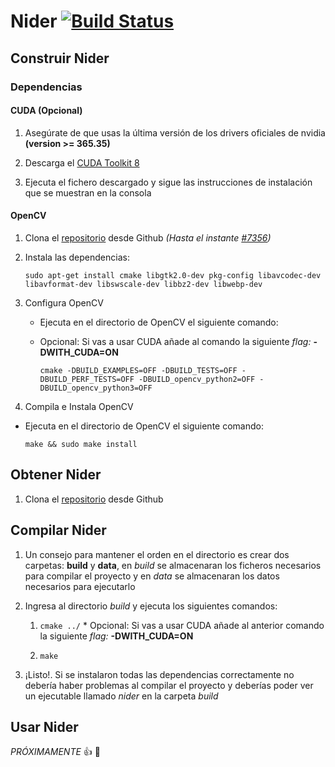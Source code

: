 # Nider [![Build Status](https://travis-ci.org/capgadsx/Nider.svg?branch=master)](https://travis-ci.org/capgadsx/Nider)

## Construir Nider

### Dependencias

#### CUDA (Opcional)

1. Asegúrate de que usas la última versión de los drivers oficiales de nvidia **(version >= 365.35)**

2. Descarga el [CUDA Toolkit 8 ](https://developer.nvidia.com/cuda-downloads)

3. Ejecuta el fichero descargado y sigue las instrucciones de instalación que se muestran en la consola

#### OpenCV

1. Clona el [repositorio](https://github.com/opencv/opencv/tree/e0435d3b8a871b54f9a78bb8662e47e47c36b05c) desde Github *(Hasta el instante [#7356](https://github.com/opencv/opencv/pull/7356))*

2. Instala las dependencias:

    ``sudo apt-get install cmake libgtk2.0-dev pkg-config libavcodec-dev libavformat-dev libswscale-dev libbz2-dev libwebp-dev``

3. Configura OpenCV
	* Ejecuta en el directorio de OpenCV el siguiente comando:
	* Opcional: Si vas a usar CUDA añade al comando la siguiente *flag:* **-DWITH_CUDA=ON**

      ``cmake -DBUILD_EXAMPLES=OFF -DBUILD_TESTS=OFF -DBUILD_PERF_TESTS=OFF -DBUILD_opencv_python2=OFF -DBUILD_opencv_python3=OFF``

4. Compila e Instala OpenCV
  * Ejecuta en el directorio de OpenCV el siguiente comando:

      ``make && sudo make install``

## Obtener Nider

1. Clona el [repositorio](https://github.com/capgadsx/nider) desde Github

## Compilar Nider

1. Un consejo para mantener el orden en el directorio es crear dos carpetas: **build** y **data**, en *build* se almacenaran los ficheros necesarios para compilar el proyecto y en *data* se almacenaran los datos necesarios para ejecutarlo

2. Ingresa al directorio *build* y ejecuta los siguientes comandos:

      1. ``cmake ../``
        * Opcional: Si vas a usar CUDA añade al anterior comando la siguiente *flag:* **-DWITH_CUDA=ON**

      2. ``make``

3. ¡Listo!. Si se instalaron todas las dependencias correctamente no debería haber problemas al compilar el proyecto y deberías poder ver un ejecutable llamado *nider* en la carpeta *build*

## Usar Nider

*PRÓXIMAMENTE* :+1: :tada:
